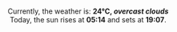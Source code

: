 <p  align="center"><br/>Currently, the weather is: <b> 24°C, <i>overcast clouds</i></b></br>Today, the sun rises at <b>05:14</b> and sets at <b>19:07</b>.</p>